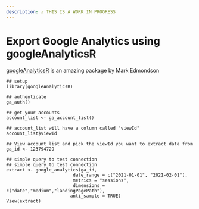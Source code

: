 ```yaml
---
description: ⚠️ THIS IS A WORK IN PROGRESS
---
```


# Export Google Analytics using googleAnalyticsR

[googleAnalyticsR](https://code.markedmondson.me/googleAnalyticsR/) is an amazing package by Mark Edmondson

```text
## setup
library(googleAnalyticsR)

## authenticate
ga_auth()

## get your accounts
account_list <- ga_account_list()

## account_list will have a column called "viewId"
account_list$viewId

## View account_list and pick the viewId you want to extract data from
ga_id <- 123794729

## simple query to test connection
## simple query to test connection
extract <- google_analytics(ga_id, 
                         date_range = c("2021-01-01", "2021-02-01"), 
                         metrics = "sessions", 
                         dimensions = c("date","medium","landingPagePath"),                                        
                        anti_sample = TRUE)
View(extract)
```

